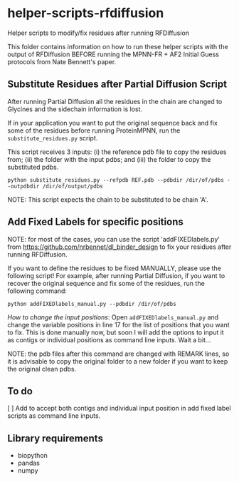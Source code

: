 # helper-scripts-rfdiffusion

Helper scripts to modify/fix residues after running RFDiffusion

This folder contains information on how to run these helper scripts with the output of RFDiffusion BEFORE running the MPNN-FR + AF2 Initial Guess protocols from Nate Bennett's paper.

## Substitute Residues after Partial Diffusion Script

After running Partial Diffusion all the residues in the chain are changed to Glycines and the sidechain information is lost.

If in your application you want to put the original sequence back and fix some of the residues before running ProteinMPNN, run the `substitute_residues.py` script.

This script receives 3 inputs: (i) the reference pdb file to copy the residues from; (ii) the folder with the input pdbs; and (iii) the folder to copy the substituted pdbs.

```
python substitute_residues.py --refpdb REF.pdb --pdbdir /dir/of/pdbs --outpdbdir /dir/of/output/pdbs
```

NOTE: This script expects the chain to be substituted to be chain 'A'.

## Add Fixed Labels for specific positions

NOTE: for most of the cases, you can use the script 'addFIXEDlabels.py' from https://github.com/nrbennet/dl_binder_design to fix your residues after running RFDiffusion.

If you want to define the residues to be fixed MANUALLY, please use the following script! For example, after running Partial Diffusion, if you want to recover the original sequence and fix some of the residues, run the following command:

```
python addFIXEDlabels_manual.py --pdbdir /dir/of/pdbs
```

*How to change the input positions*: Open `addFIXEDlabels_manual.py` and change the variable positions in line 17 for the list of positions that you want to fix. This is done manually now, but soon I will add the options to input it as contigs or individual positions as command line inputs. Wait a bit...

NOTE: the pdb files after this command are changed with REMARK lines, so it is advisable to copy the original folder to a new folder if you want to keep the original clean pdbs.

## To do

[ ] Add to accept both contigs and individual input position in add fixed label scripts as command line inputs.

## Library requirements

- biopython
- pandas
- numpy
